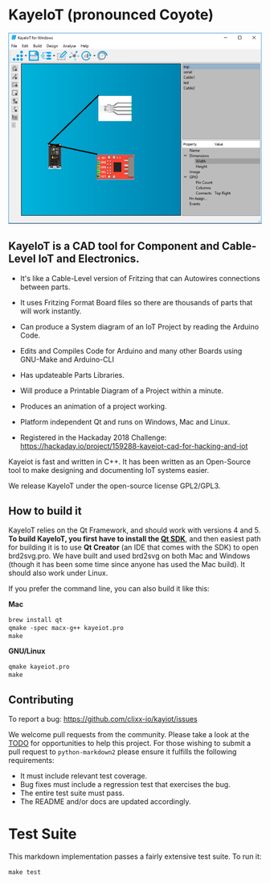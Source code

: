 # KayeIoT (pronounced Coyote) 

![Screenshot](https://github.com/clixx-io/kayeiot/raw/master/doc/images/2018-11-13-windows.PNG)

## KayeIoT is a CAD tool for Component and Cable-Level IoT and Electronics.

* It's like a Cable-Level version of Fritzing that can Autowires connections between parts.

* It uses Fritzing Format Board files so there are thousands of parts that will work instantly.

* Can produce a System diagram of an IoT Project by reading the Arduino Code.

* Edits and Compiles Code for Arduino and many other Boards using GNU-Make and Arduino-CLI

* Has updateable Parts Libraries.

* Will produce a Printable Diagram of a Project within a minute.

* Produces an animation of a project working.

* Platform independent Qt and runs on Windows, Mac and Linux.

* Registered in the Hackaday 2018 Challenge: https://hackaday.io/project/159288-kayeiot-cad-for-hacking-and-iot

Kayeiot is fast and written in C++. It has been written as an Open-Source
tool to make designing and documenting IoT systems easier.

We release KayeIoT under the open-source license GPL2/GPL3.

## How to build it

KayeIoT relies on the Qt Framework, and should work with versions 4 and 5.
**To build KayeIoT, you first have to install the [Qt SDK](http://www.qt.io/download-open-source/)**, and then
easiest path for building it is to use **Qt Creator** (an IDE that comes with the SDK) to open brd2svg.pro. We have built and used brd2svg on both Mac and Windows (though it has been some time since anyone has used the Mac build). It should also work under Linux.

If you prefer the command line, you can also build it like this:

**Mac**

    brew install qt
    qmake -spec macx-g++ kayeiot.pro
    make

**GNU/Linux**

    qmake kayeiot.pro
    make


## Contributing

To report a bug: <https://github.com/clixx-io/kayiot/issues>

We welcome pull requests from the community. Please take a look at the [TODO](https://github.com/trentm/python-markdown2/blob/master/TODO.txt) for opportunities to help this project. For those wishing to submit a pull request to `python-markdown2` please ensure it fulfills the following requirements:

* It must include relevant test coverage.
* Bug fixes must include a regression test that exercises the bug.
* The entire test suite must pass.
* The README and/or docs are updated accordingly.

# Test Suite

This markdown implementation passes a fairly extensive test suite. To run it:

    make test

